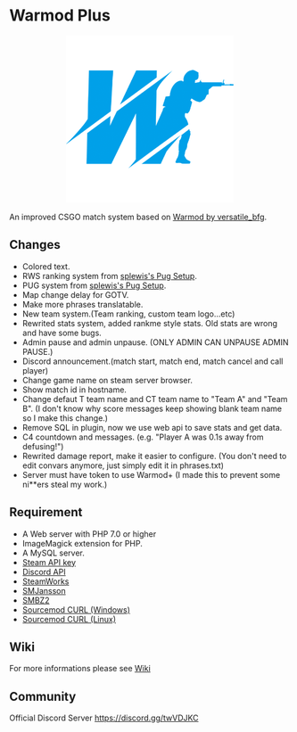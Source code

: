 # Warmod Plus
<p align="center">
  <img height="300" src="./logo/logo.png">
</p>

An improved CSGO match system based on [Warmod by versatile_bfg](https://forums.alliedmods.net/showthread.php?t=225474).

## Changes
- Colored text.
- RWS ranking system from [splewis's Pug Setup](https://github.com/splewis/csgo-pug-setup).
- PUG system from [splewis's Pug Setup](https://github.com/splewis/csgo-pug-setup).
- Map change delay for GOTV.
- Make more phrases translatable.
- New team system.(Team ranking, custom team logo...etc)
- Rewrited stats system, added rankme style stats. Old stats are wrong and have some bugs.
- Admin pause and admin unpause. (ONLY ADMIN CAN UNPAUSE ADMIN PAUSE.)
- Discord announcement.(match start, match end, match cancel and call player)
- Change game name on steam server browser.
- Show match id in hostname.
- Change defaut T team name and CT team name to "Team A" and "Team B". (I don't know why score messages keep showing blank team name so I make this change.)
- Remove SQL in plugin, now we use web api to save stats and get data.
- C4 countdown and messages. (e.g. "Player A was 0.1s away from defusing!")
- Rewrited damage report, make it easier to configure. (You don't need to edit convars anymore, just simply edit it in phrases.txt)
- Server must have token to use Warmod+ (I made this to prevent some ni**ers steal my work.)

## Requirement
* A Web server with PHP 7.0 or higher
* ImageMagick extension for PHP.
* A MySQL server.
* [Steam API key](https://steamcommunity.com/dev/apikey)
* [Discord API](https://forums.alliedmods.net/showthread.php?t=292448)
* [SteamWorks](https://forums.alliedmods.net/showthread.php?t=229556)
* [SMJansson](https://forums.alliedmods.net/showthread.php?t=184604)
* [SMBZ2](https://forums.alliedmods.net/showthread.php?t=175063)
* [Sourcemod CURL (Windows)](https://forums.alliedmods.net/showpost.php?p=2485934&postcount=193)
* [Sourcemod CURL (Linux)](https://forums.alliedmods.net/showpost.php?p=2197681&postcount=101)

## Wiki
For more informations please see [Wiki](https://github.com/rogeraabbccdd/Warmod-Plus/wiki)

## Community
Official Discord Server https://discord.gg/twVDJKC